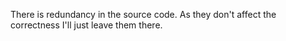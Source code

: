 There is redundancy in the source code. As they don't affect the correctness I'll just leave them there.